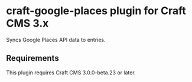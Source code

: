 # craft-google-places plugin for Craft CMS 3.x

Syncs Google Places API data to entries.

## Requirements

This plugin requires Craft CMS 3.0.0-beta.23 or later.